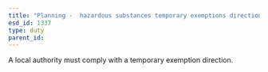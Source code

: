 ```yaml
---
title: "Planning -  hazardous substances temporary exemptions directions"
esd_id: 1337
type: duty
parent_id:  
---
```


A local authority must comply with a temporary exemption direction.

